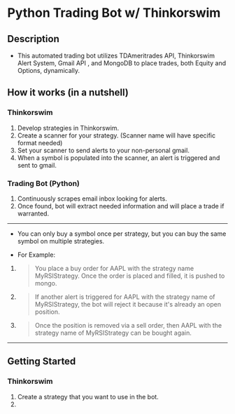 # Python Trading Bot w/ Thinkorswim

## Description

- This automated trading bot utilizes TDAmeritrades API, Thinkorswim Alert System, Gmail API , and MongoDB to place trades, both Equity and Options, dynamically.

## <a name="how-it-works"></a> How it works (in a nutshell)

### Thinkorswim

1. Develop strategies in Thinkorswim.
2. Create a scanner for your strategy. (Scanner name will have specific format needed)
3. Set your scanner to send alerts to your non-personal gmail.
4. When a symbol is populated into the scanner, an alert is triggered and sent to gmail.

### Trading Bot (Python)

1. Continuously scrapes email inbox looking for alerts.
2. Once found, bot will extract needed information and will place a trade if warranted.

---

- You can only buy a symbol once per strategy, but you can buy the same symbol on multiple strategies.

- For Example:

1. > You place a buy order for AAPL with the strategy name MyRSIStrategy. Once the order is placed and filled, it is pushed to mongo.
2. > If another alert is triggered for AAPL with the strategy name of MyRSIStrategy, the bot will reject it because it's already an open position.
3. > Once the position is removed via a sell order, then AAPL with the strategy name of MyRSIStrategy can be bought again.

---

##  Getting Started

### Thinkorswim

1. Create a strategy that you want to use in the bot.
2. 